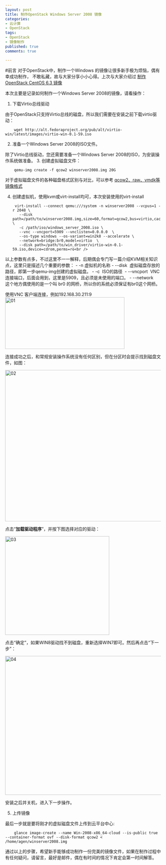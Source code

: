 ```yaml
---
layout: post
title: 制作OpenStack Windows Server 2008 镜像
categories:
- 云计算
- OpenStack
tags:
- OpenStack
- 镜像制作
published: true
comments: true

---
```

#前言
对于OpenStack中，制作一个Windows 的镜像让很多新手极为烦恼，偶有幸成功制作，
不敢私藏，故与大家分享小小心得。上次与大家介绍过 [制作OpenStack CentOS 6.3 镜像](http://agenge.com/cloud-computing/make_openstack-centos-image.html)

本次主要是记录如何制作一个Windows Server 2008的镜像，请看操作：

1. 下载Virtio总线驱动

 由于OpenStack只支持Virtio总线的磁盘，所以我们需要在安装之前下载virtio驱动：
    
        wget http://alt.fedoraproject.org/pub/alt/virtio-win/latest/images/virtio-win-0.1-59.iso
2. 准备一个Windows Server 2008的ISO文件。

 除了Virtio总线驱动，您还需要准备一个Windows Server 2008的ISO，为安装操作系统做准备。
3. 创建虚拟磁盘文件：

        qemu-img create -f qcow2 winserver2008.img 20G

 对于虚拟磁盘文件的各种磁盘格式区别与对比，可以参考 [qcow2、raw、vmdk等镜像格式](http://blog.prajnagarden.com/?p=248)

4. 创建虚拟机，使用kvm或virt-install均可，本次安装使用的virt-install

        virt-install --connect qemu:///system -n winserver2008 --vcpus=1 -r 2048 \
          --disk path=/path/to/winserver2008.img,size=60,format=qcow2,bus=virtio,cache=none \
          -c /path/iso/windows_server_2008.iso \
          --vnc --vncport=5909 --vnclisten=0.0.0.0  \
          --os-type windows --os-variant=win2k8 --accelerate \
          --network=bridge:br0,model=virtio  \
          --disk path=/path/to/win_driver/virtio-win-0.1-59.iso,device=cdrom,perms=ro<br />
       
 以上参数有点多，不过这里不一一解释，后期偶会专门写一篇介绍KVM相关知识点，这里只是描述几个重要的参数：
    - -n  虚拟机的名称
	- --disk  虚拟磁盘存放的路径，即第一步qemu-img创建的虚拟磁盘。</span></li>
	- -c  ISO的路径 </span></li>
	- --vncport  VNC连接端口，后面会用到，这里是5909，且必须是未使用的端口。</span></li>
	- --network   这个地方偶使用的是一个叫 br0 的网桥，所以你的系统必须保证有br0这个网桥。</span></li>
<!-- more -->  
 使用VNC 客户端连接，例如192.168.30.211:9 <a href="http://agenge.com/wp-content/uploads/2013/07/01.png"><img class="alignnone size-full wp-image-715" alt="01" src="http://agenge.com/wp-content/uploads/2013/07/01.png" width="386" height="167" /></a>

 连接成功之后，和常规安装操作系统没有任何区别，但在分区时会提示找到磁盘文件，如图：

 <a href="http://agenge.com/wp-content/uploads/2013/07/02.png"><img class="alignnone size-full wp-image-716" alt="02" src="http://agenge.com/wp-content/uploads/2013/07/02.png" width="621" height="489" /></a>

 点击“<b>加载驱动程序</b>”，并按下图选择对应的驱动：

 <a href="http://agenge.com/wp-content/uploads/2013/07/03.png"><img class="alignnone size-full wp-image-717" alt="03" src="http://agenge.com/wp-content/uploads/2013/07/03.png" width="337" height="319" /></a>

 点击“确定”，如果WIN8驱动找不到磁盘，重新选择WIN7即可。然后再点击“下一步”：

 <a href="http://agenge.com/wp-content/uploads/2013/07/04.png"><img class="alignnone size-full wp-image-718" alt="04" src="http://agenge.com/wp-content/uploads/2013/07/04.png" width="597" height="449" /></a>

 安装之后并关机，进入下一步操作。

5. 上传镜像

 最后一步就是要将刚才的虚拟磁盘文件上传到云平台中心:
 
        glance image-create --name Win-2008-x86_64-cloud --is-public true --container-format ovf --disk-format qcow2 < /home/agen/winserver2008.img
 通过以上的步骤，希望新手能够成功制作一份完美的镜像文件，如果在制作过程中有任何疑问，请留言，最好是邮件，偶在有时间的情况下肯定会第一时间解答。
